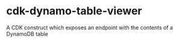 # cdk-dynamo-table-viewer
A CDK construct which exposes an endpoint with the contents of a DynamoDB table

